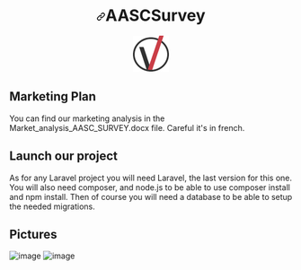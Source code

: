<h1 align="center"><a id="user-content-aascsurvey" class="anchor" aria-hidden="true" href="#aascsurvey"><svg class="octicon octicon-link" viewBox="0 0 16 16" version="1.1" width="16" height="16" aria-hidden="true"><path fill-rule="evenodd" d="M7.775 3.275a.75.75 0 001.06 1.06l1.25-1.25a2 2 0 112.83 2.83l-2.5 2.5a2 2 0 01-2.83 0 .75.75 0 00-1.06 1.06 3.5 3.5 0 004.95 0l2.5-2.5a3.5 3.5 0 00-4.95-4.95l-1.25 1.25zm-4.69 9.64a2 2 0 010-2.83l2.5-2.5a2 2 0 012.83 0 .75.75 0 001.06-1.06 3.5 3.5 0 00-4.95 0l-2.5 2.5a3.5 3.5 0 004.95 4.95l1.25-1.25a.75.75 0 00-1.06-1.06l-1.25 1.25a2 2 0 01-2.83 0z"></path></svg></a>AASCSurvey</h1>
<p align="center"><img src="public/img/favicon2.png"></p>

## Marketing Plan

You can find our marketing analysis in the Market_analysis_AASC_SURVEY.docx file.
Careful it's in french.

## Launch our project

As for any Laravel project you will need Laravel, the last version for this one.
You will also need composer, and node.js to be able to use composer install and
npm install. Then of course you will need a database to be able to setup the
needed migrations.

## Pictures

![image](https://user-images.githubusercontent.com/10097537/119501505-34347180-bd69-11eb-83c6-01deb32b161f.png)
![image](https://user-images.githubusercontent.com/10097537/119501722-6c3bb480-bd69-11eb-8d4f-090c7d0e0d5c.png)
